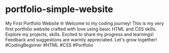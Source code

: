 # portfolio-simple-website
My First Portfolio Website 🌐  Welcome to my coding journey! This is my very first portfolio website crafted with love using basic HTML and CSS skills. Explore my projects, skills. Excited to share my progress and learnings! Feedback and suggestions are warmly appreciated. Let's grow together!  #CodingBeginner #HTML #CSS #Portfolio
